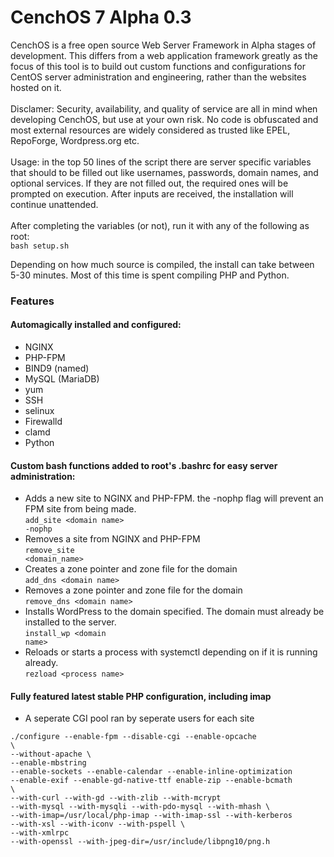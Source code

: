 CenchOS 7 Alpha 0.3
=======

CenchOS is a free open source Web Server Framework in Alpha stages of development. This differs from a web application framework greatly as the focus of this tool is to build out custom functions and configurations for CentOS server administration and engineering, rather than the websites hosted on it.
<br><br>
Disclamer: Security, availability, and quality of service are all in mind when developing CenchOS, but use at your own risk.
No code is obfuscated and most external resources are widely considered as trusted like EPEL, RepoForge, Wordpress.org etc. 
<br><br>
Usage: in the top 50 lines of the script there are server specific variables that should to be filled out like usernames, passwords, domain names, and optional services. If they are not filled out, the required ones will be prompted on execution. After inputs are received, the installation will continue unattended.
<br><br>
After completing the variables (or not), run it with any of the following as root:<br>
```bash setup.sh```

Depending on how much source is compiled, the install can take between 5-30 minutes. Most of this time is spent compiling PHP and Python.<br>

### Features<br>
#### Automagically installed and configured:<br>
  * NGINX
  * PHP-FPM
  * BIND9 (named)
  * MySQL (MariaDB)
  * yum
  * SSH
  * selinux
  * Firewalld
  * clamd
  * Python

#### Custom bash functions added to root's .bashrc for easy server administration:<br>
  * Adds a new site to NGINX and PHP-FPM. the -nophp flag will prevent an FPM site from being made.<br>
<code>add\_site \<domain name\> -nophp</code><br>
  * Removes a site from NGINX and PHP-FPM<br>
<code>remove\_site \<domain_name\></code><br>
  * Creates a zone pointer and zone file for the domain<br>
 <code>add_dns \<domain name\></code><br>
  * Removes a zone pointer and zone file for the domain<br>
<code>remove_dns \<domain name\></code><br>
  * Installs WordPress to the domain specified. The domain must already be installed to the server.<br>
<code>install_wp \<domain name\></code><br>
  * Reloads or starts a process with systemctl depending on if it is running already.<br>
<code>rezload \<process name\></code><br>

#### Fully featured latest stable PHP configuration, including imap
  * A seperate CGI pool ran by seperate users for each site

<code>./configure --enable-fpm --disable-cgi --enable-opcache \\</code><br>
<code>--without-apache \\</code><br>
<code>--enable-mbstring  --enable-sockets --enable-calendar --enable-inline-optimization --enable-exif --enable-gd-native-ttf enable-zip --enable-bcmath \\</code><br>
<code>--with-curl --with-gd  --with-zlib  --with-mcrypt --with-mysql --with-mysqli --with-pdo-mysql --with-mhash \\</code><br> 
<code>--with-imap=/usr/local/php-imap --with-imap-ssl --with-kerberos --with-xsl --with-iconv --with-pspell \\</code><br>
<code>--with-xmlrpc --with-openssl --with-jpeg-dir=/usr/include/libpng10/png.h</code>

